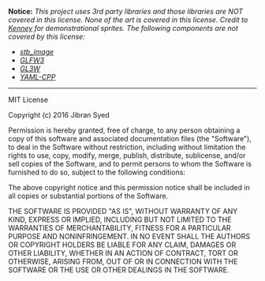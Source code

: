 **Notice:** *This project uses 3rd party libraries and those libraries are NOT covered in this license. None of the art is covered in this license. Credit to [Kenney](http://kenney.nl/) for demonstrational sprites. The following components are not covered by this license:*

 - *[stb_image](https://github.com/nothings/stb/blob/master/stb_image.h)*
 - *[GLFW3](http://www.glfw.org/)*
 - *[GL3W](https://github.com/skaslev/gl3w)*
 - *[YAML-CPP](https://github.com/jbeder/yaml-cpp)*


---------

MIT License

Copyright (c) 2016 Jibran Syed

Permission is hereby granted, free of charge, to any person obtaining a copy
of this software and associated documentation files (the "Software"), to deal
in the Software without restriction, including without limitation the rights
to use, copy, modify, merge, publish, distribute, sublicense, and/or sell
copies of the Software, and to permit persons to whom the Software is
furnished to do so, subject to the following conditions:

The above copyright notice and this permission notice shall be included in all
copies or substantial portions of the Software.

THE SOFTWARE IS PROVIDED "AS IS", WITHOUT WARRANTY OF ANY KIND, EXPRESS OR
IMPLIED, INCLUDING BUT NOT LIMITED TO THE WARRANTIES OF MERCHANTABILITY,
FITNESS FOR A PARTICULAR PURPOSE AND NONINFRINGEMENT. IN NO EVENT SHALL THE
AUTHORS OR COPYRIGHT HOLDERS BE LIABLE FOR ANY CLAIM, DAMAGES OR OTHER
LIABILITY, WHETHER IN AN ACTION OF CONTRACT, TORT OR OTHERWISE, ARISING FROM,
OUT OF OR IN CONNECTION WITH THE SOFTWARE OR THE USE OR OTHER DEALINGS IN THE
SOFTWARE.

